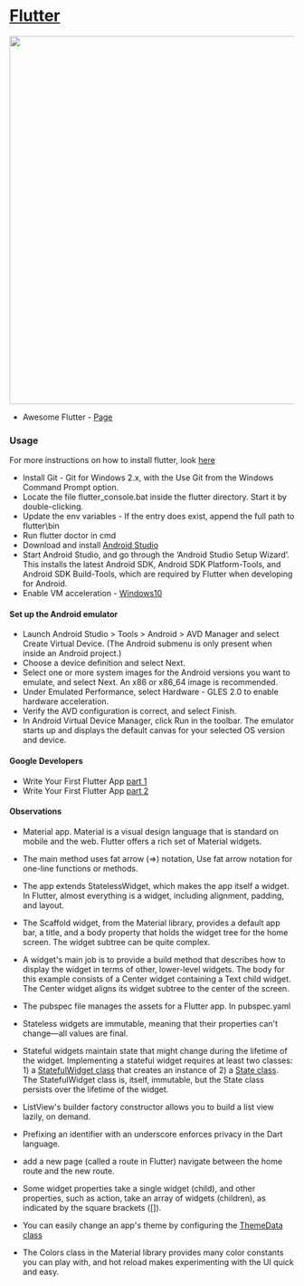 # [Flutter](https://flutter.io/)

[<img src="https://user-images.githubusercontent.com/1295961/45949308-cbb2f680-bffb-11e8-8054-28c35ed6d132.png" align="center" width="650">](http://flutter.io)


* Awesome Flutter - [Page](https://github.com/Solido/awesome-flutter)

### Usage
For more instructions on how to install flutter, look [here](https://flutter.io/docs/get-started/install)

* Install Git - Git for Windows 2.x, with the Use Git from the Windows Command Prompt option.
* Locate the file flutter_console.bat inside the flutter directory. Start it by double-clicking.
* Update the env variables - If the entry does exist, append the full path to flutter\bin
* Run flutter doctor in cmd
* Download and install [Android Studio](https://developer.android.com/studio/)
* Start Android Studio, and go through the ‘Android Studio Setup Wizard’. This installs the latest Android SDK, Android SDK Platform-Tools, and Android SDK Build-Tools, which are required by Flutter when developing for Android.
* Enable VM acceleration - [Windows10](https://www.quora.com/How-do-I-enable-hardware-acceleration-in-Windows-10) 

#### Set up the Android emulator
* Launch Android Studio > Tools > Android > AVD Manager and select Create Virtual Device. (The Android submenu is only present when inside an Android project.)
* Choose a device definition and select Next.
* Select one or more system images for the Android versions you want to emulate, and select Next. An x86 or x86_64 image is recommended.
* Under Emulated Performance, select Hardware - GLES 2.0 to enable hardware acceleration.
* Verify the AVD configuration is correct, and select Finish.
* In Android Virtual Device Manager, click Run in the toolbar. The emulator starts up and displays the default canvas for your selected OS version and device.

#### Google Developers
* Write Your First Flutter App [part 1](https://codelabs.developers.google.com/codelabs/first-flutter-app-pt1/#0)
* Write Your First Flutter App [part 2](https://codelabs.developers.google.com/codelabs/first-flutter-app-pt2/#0)

#### Observations
* Material app. Material is a visual design language that is standard on mobile and the web. Flutter offers a rich set of Material widgets.
* The main method uses fat arrow (=>) notation, Use fat arrow notation for one-line functions or methods.
* The app extends StatelessWidget, which makes the app itself a widget. In Flutter, almost everything is a widget, including alignment, padding, and layout.
* The Scaffold widget, from the Material library, provides a default app bar, a title, and a body property that holds the widget tree for the home screen. The widget subtree can be quite complex.
* A widget's main job is to provide a build method that describes how to display the widget in terms of other, lower-level widgets.
The body for this example consists of a Center widget containing a Text child widget. The Center widget aligns its widget subtree to the center of the screen.
* The pubspec file manages the assets for a Flutter app. In pubspec.yaml
* Stateless widgets are immutable, meaning that their properties can't change—all values are final.
* Stateful widgets maintain state that might change during the lifetime of the widget. Implementing a stateful widget requires at least two classes: 1) a [StatefulWidget class](https://docs.flutter.io/flutter/widgets/StatefulWidget-class.html) that creates an instance of 2) a [State class](https://docs.flutter.io/flutter/widgets/State-class.html). The StatefulWidget class is, itself, immutable, but the State class persists over the lifetime of the widget.
* ListView's builder factory constructor allows you to build a list view lazily, on demand.

* Prefixing an identifier with an underscore enforces privacy in the Dart language.
* add a new page (called a route in Flutter)  navigate between the home route and the new route.
* Some widget properties take a single widget (child), and other properties, such as action, take an array of widgets (children), as indicated by the square brackets ([]).
* You can easily change an app's theme by configuring the [ThemeData class](https://docs.flutter.io/flutter/material/ThemeData-class.html)
* The Colors class in the Material library provides many color constants you can play with, and hot reload makes experimenting with the UI quick and easy.
